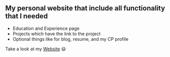 ## My personal website that include all functionality that I needed
- Education and Experience page
- Projects which have the link to the project
- Optional things like for blog, resume, and my CP profile

Take a look at my [Website](https://rootpencariilmu.github.io) :smiley:
